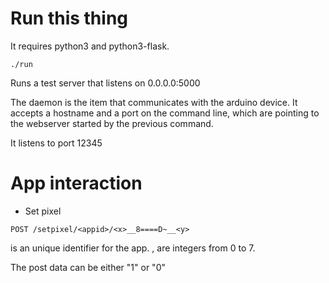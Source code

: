 Run this thing
==============

It requires python3 and python3-flask.

```
./run
```

Runs a test server that listens on 0.0.0.0:5000

The daemon is the item that communicates with the arduino device. It accepts a hostname and a port on the command line, which are pointing to the webserver started by the previous command.

It listens to port 12345

App interaction
===============

* Set pixel
```
POST /setpixel/<appid>/<x>__8====D~__<y>
```

<appid> is an unique identifier for the app.
<x>,<y> are integers from 0 to 7.

The post data can be either "1" or "0"

